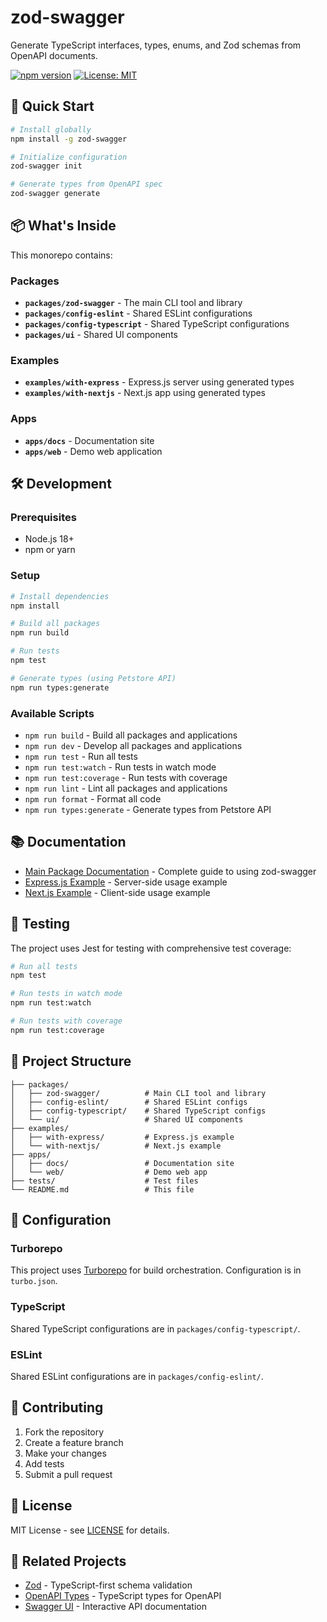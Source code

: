 # zod-swagger

Generate TypeScript interfaces, types, enums, and Zod schemas from OpenAPI documents.

[![npm version](https://badge.fury.io/js/zod-swagger.svg)](https://badge.fury.io/js/zod-swagger)
[![License: MIT](https://img.shields.io/badge/License-MIT-yellow.svg)](https://opensource.org/licenses/MIT)

## 🚀 Quick Start

```bash
# Install globally
npm install -g zod-swagger

# Initialize configuration
zod-swagger init

# Generate types from OpenAPI spec
zod-swagger generate
```

## 📦 What's Inside

This monorepo contains:

### Packages

- **`packages/zod-swagger`** - The main CLI tool and library
- **`packages/config-eslint`** - Shared ESLint configurations
- **`packages/config-typescript`** - Shared TypeScript configurations
- **`packages/ui`** - Shared UI components

### Examples

- **`examples/with-express`** - Express.js server using generated types
- **`examples/with-nextjs`** - Next.js app using generated types

### Apps

- **`apps/docs`** - Documentation site
- **`apps/web`** - Demo web application

## 🛠️ Development

### Prerequisites

- Node.js 18+
- npm or yarn

### Setup

```bash
# Install dependencies
npm install

# Build all packages
npm run build

# Run tests
npm test

# Generate types (using Petstore API)
npm run types:generate
```

### Available Scripts

- `npm run build` - Build all packages and applications
- `npm run dev` - Develop all packages and applications
- `npm run test` - Run all tests
- `npm run test:watch` - Run tests in watch mode
- `npm run test:coverage` - Run tests with coverage
- `npm run lint` - Lint all packages and applications
- `npm run format` - Format all code
- `npm run types:generate` - Generate types from Petstore API

## 📚 Documentation

- [Main Package Documentation](packages/zod-swagger/README.md) - Complete guide to using zod-swagger
- [Express.js Example](examples/with-express/README.md) - Server-side usage example
- [Next.js Example](examples/with-nextjs/README.md) - Client-side usage example

## 🧪 Testing

The project uses Jest for testing with comprehensive test coverage:

```bash
# Run all tests
npm test

# Run tests in watch mode
npm run test:watch

# Run tests with coverage
npm run test:coverage
```

## 📁 Project Structure

```
├── packages/
│   ├── zod-swagger/          # Main CLI tool and library
│   ├── config-eslint/        # Shared ESLint configs
│   ├── config-typescript/    # Shared TypeScript configs
│   └── ui/                   # Shared UI components
├── examples/
│   ├── with-express/         # Express.js example
│   └── with-nextjs/          # Next.js example
├── apps/
│   ├── docs/                 # Documentation site
│   └── web/                  # Demo web app
├── tests/                    # Test files
└── README.md                 # This file
```

## 🔧 Configuration

### Turborepo

This project uses [Turborepo](https://turbo.build/repo) for build orchestration. Configuration is in `turbo.json`.

### TypeScript

Shared TypeScript configurations are in `packages/config-typescript/`.

### ESLint

Shared ESLint configurations are in `packages/config-eslint/`.

## 🤝 Contributing

1. Fork the repository
2. Create a feature branch
3. Make your changes
4. Add tests
5. Submit a pull request

## 📄 License

MIT License - see [LICENSE](LICENSE) for details.

## 🔗 Related Projects

- [Zod](https://zod.dev/) - TypeScript-first schema validation
- [OpenAPI Types](https://github.com/metadevpro/openapi-types) - TypeScript types for OpenAPI
- [Swagger UI](https://swagger.io/tools/swagger-ui/) - Interactive API documentation

